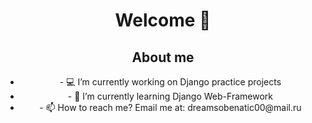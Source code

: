 <div id="header" align="center">
    <h1> Welcome 👋 </h1>
</div>

<!--
**PavelKhodalitskii/pavelkhodalitskii** is a ✨ _special_ ✨ repository because its `README.md` (this file) appears on your GitHub profile.
-->

<div align="center">
<h2 align="center">About me</h2>
<ul>
    <li>- 💻 I’m currently working on Django practice projects</li>
    <li>- 💾 I’m currently learning Django Web-Framework</li>
    <li>- 📫 How to reach me? Email me at: dreamsobenatic00@mail.ru</li>
</ul>
</div>
